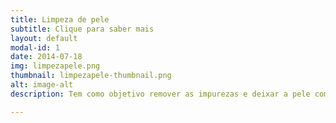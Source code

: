 ```yaml
---
title: Limpeza de pele
subtitle: Clique para saber mais
layout: default
modal-id: 1
date: 2014-07-18
img: limpezapele.png
thumbnail: limpezapele-thumbnail.png
alt: image-alt
description: Tem como objetivo remover as impurezas e deixar a pele com um aspecto mais saudável. Inclui higienização, extração, cauterização, hidratação e fotoproteção.

---
```

